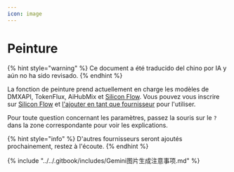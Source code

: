 ```yaml
---
icon: image
---
```

# Peinture


{% hint style="warning" %}
Ce document a été traducido del chino por IA y aún no ha sido revisado.
{% endhint %}




La fonction de peinture prend actuellement en charge les modèles de DMXAPI, TokenFlux, AiHubMix et [Silicon Flow](../../pre-basic/providers/siliconcloud.md). Vous pouvez vous inscrire sur [Silicon Flow](https://www.siliconflow.cn/) et [l'ajouter en tant que fournisseur](settings/providers.md) pour l'utiliser.

Pour toute question concernant les paramètres, passez la souris sur le `?` dans la zone correspondante pour voir les explications.

{% hint style="info" %}
D'autres fournisseurs seront ajoutés prochainement, restez à l'écoute.
{% endhint %}

{% include "../../.gitbook/includes/Gemini图片生成注意事项.md" %}